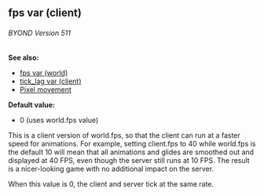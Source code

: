 ## fps var (client) 
###### BYOND Version 511
**See also:**
*   [fps var (world)](/world/var/fps)
*   [tick_lag var (client)](/client/var/tick_lag)
*   [Pixel movement](/%7Bnotes%7D/pixel-movement)
<!-- -->
**Default value:**
*   0 (uses world.fps value)


This is a client version of world.fps, so that the client can
run at a faster speed for animations. For example, setting client.fps to
40 while world.fps is the default 10 will mean that all animations and
glides are smoothed out and displayed at 40 FPS, even though the server
still runs at 10 FPS. The result is a nicer-looking game with no
additional impact on the server. 

When this value is 0, the
client and server tick at the same rate.